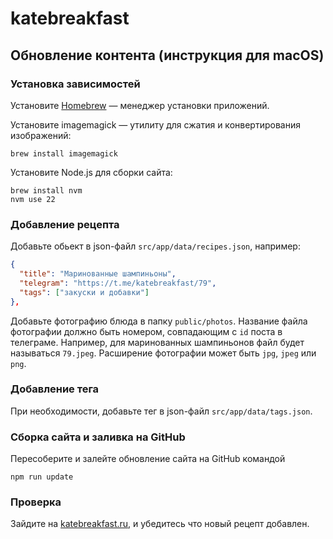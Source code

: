 # katebreakfast

## Обновление контента (инструкция для macOS)

### Установка зависимостей

Установите [Homebrew](https://brew.sh) — менеджер установки приложений.

Установите imagemagick — утилиту для сжатия и конвертирования изображений:

```
brew install imagemagick
```

Установите Node.js для сборки сайта:

```
brew install nvm
nvm use 22
```

### Добавление рецепта

Добавьте обьект в json-файл `src/app/data/recipes.json`, например:

```json
{
  "title": "Маринованные шампиньоны",
  "telegram": "https://t.me/katebreakfast/79",
  "tags": ["закуски и добавки"]
},
```

Добавьте фотографию блюда в папку `public/photos`.
Название файла фотографии должно быть номером, совпадающим с `id` поста в телеграме.
Например, для маринованных шампиньонов файл будет называться `79.jpeg`.
Расширение фотографии может быть `jpg`, `jpeg` или `png`.


### Добавление тега

При необходимости, добавьте тег в json-файл `src/app/data/tags.json`.

### Сборка сайта и заливка на GitHub

Пересоберите и залейте обновление сайта на GitHub командой

```
npm run update
```

### Проверка

Зайдите на [katebreakfast.ru](https://katebreakfast.ru), и убедитесь что новый рецепт добавлен.
